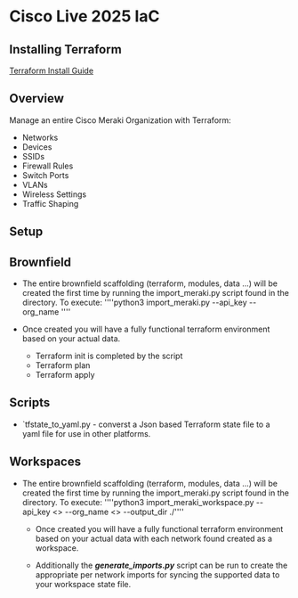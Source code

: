 # Cisco Live 2025 IaC

## Installing Terraform
[Terraform Install Guide](https://developer.hashicorp.com/terraform/tutorials/aws-get-started/install-cli)

## Overview
Manage an entire Cisco Meraki Organization with Terraform:
- Networks
- Devices
- SSIDs
- Firewall Rules
- Switch Ports
- VLANs
- Wireless Settings
- Traffic Shaping

## Setup
## Brownfield
- The entire brownfield scaffolding (terraform, modules, data ...) will be created the first time by running
  the import_meraki.py script found in the directory. To execute:
  ''''python3 import_meraki.py --api_key <yourApiKey> --org_name <yourOrgName>''''

- Once created you will have a fully functional terraform environment based on your actual data.
  - Terraform init is completed by the script
  - Terraform plan
  - Terraform apply
 
## Scripts
- `tfstate_to_yaml.py - converst a Json based Terraform state file to a yaml file for use in other platforms.

## Workspaces
- The entire brownfield scaffolding (terraform, modules, data ...) will be created the first time by running
  the import_meraki.py script found in the directory. To execute:
  ''''python3 import_meraki_workspace.py --api_key <<yourApiKey>> --org_name <<yourOrgName>> --output_dir ./''''

  - Once created you will have a fully functional terraform environment based on your actual data with each network found created as a  workspace.

  - Additionally the ***generate_imports.py*** script can be run to create the appropriate per network imports for syncing the supported data to your workspace state file.

